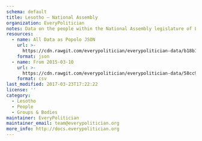 ```yaml
---
schema: default
title: Lesotho — National Assembly
organization: EveryPolitician
notes: Data on the people within the National Assembly legislature of Lesotho.
resources:
  - name: All Data as Popolo JSON
    url: >-
      https://cdn.rawgit.com/everypolitician/everypolitician-data/b18b14be2f7beb4e9faafd84b2b29a515fe9d250/data/Lesotho/Assembly/ep-popolo-v1.0.json
    format: json
  - name: From 2015-03-10
    url: >-
      https://cdn.rawgit.com/everypolitician/everypolitician-data/58cc9fb33e331fe6faa6db14cf9560e506d01b78/data/Lesotho/Assembly/term-9.csv
    format: csv
last_modified: 2017-03-23T17:22:22
license: ''
category:
  - Lesotho
  - People
  - Groups & Bodies
maintainer: EveryPolitician
maintainer_email: team@everypolitician.org
more_info: http://docs.everypolitician.org
---
```

